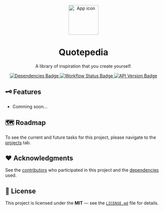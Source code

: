 <p align="center">
  <img width="96" src="https://github.com/user-attachments/assets/a7ca904e-0cd4-42cf-9b05-368b5ac250ad" alt="App icon" />
</p>

<h1 align="center">
  Quotepedia
</h1>

<p align="center">
  A library of inspiration that you create yourself.
</p>

<p align="center">
  <a href="https://github.com/quotepedia/web/network/dependencies">
    <img src="https://img.shields.io/librariesio/github/quotepedia/web" alt="Dependencies Badge" />
  </a>
  <a href="https://github.com/quotepedia/web/actions">
    <img src="https://img.shields.io/github/actions/workflow/status/quotepedia/web/pnpm.yaml" alt="Workflow Status Badge" />
  </a>
  <a href="https://github.com/quotepedia/api">
    <img src="https://img.shields.io/badge/API-0.0.0-blue" alt="API Version Badge" />
  </a>
</p>

## 🗝️ Features

* Comming soon…

## 🗺️ Roadmap

To see the current and future tasks for this project, please navigate to the [projects](https://github.com/quotepedia/web/projects) tab.

## ❤️ Acknowledgments

See the [contributors](https://github.com/quotepedia/web/contributors) who participated in this project and the [dependencies](https://github.com/quotepedia/web/network/dependencies) used.

## 📜 License

This project is licensed under the **MIT** — see the [`LICENSE.md`](LICENSE.md) file for details.
